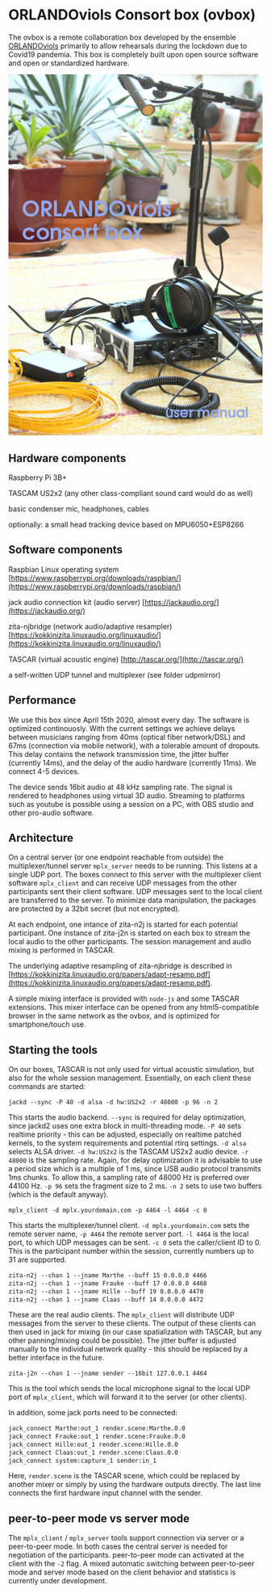 # ORLANDOviols Consort box (ovbox)

The ovbox is a remote collaboration box developed by the ensemble [ORLANDOviols](http://orlandoviols.com) primarily to allow rehearsals during the lockdown due to Covid19 pandemia. This box is completely built upon open source software and open or standardized hardware.

![consortbox](doc/consortbox.jpg)

## Hardware components

Raspberry Pi 3B+

TASCAM US2x2 (any other class-compliant sound card would do as well)

basic condenser mic, headphones, cables

optionally: a small head tracking device based on MPU6050+ESP8266



## Software components

Raspbian Linux operating system
[https://www.raspberrypi.org/downloads/raspbian/](https://www.raspberrypi.org/downloads/raspbian/)

jack audio connection kit (audio server)
[https://jackaudio.org/](https://jackaudio.org/)

zita-njbridge (network audio/adaptive resampler)
[https://kokkinizita.linuxaudio.org/linuxaudio/](https://kokkinizita.linuxaudio.org/linuxaudio/)

TASCAR (virtual acoustic engine)
[http://tascar.org/](http://tascar.org/)

a self-written UDP tunnel and multiplexer (see folder udpmirror)


## Performance

We use this box since April 15th 2020, almost every day. The software is optimized continouosly. With the current settings we achieve delays between musicians ranging from 40ms (optical fiber network/DSL) and 67ms (connection via mobile network), with a tolerable amount of dropouts. This delay contains the network transmission time, the jitter buffer (currently 14ms), and the delay of the audio hardware (currently 11ms). We connect 4-5 devices.

The device sends 16bit audio at 48 kHz sampling rate. The signal is rendered to headphones using virtual 3D audio. Streaming to platforms such as youtube is possible using a session on a PC, with OBS studio and other pro-audio software.

## Architecture

On a central server (or one endpoint reachable from outside) the multiplexer/tunnel server `mplx_server` needs to be running. This listens at a single UDP port. The boxes connect to this server with the multiplexer client software `mplx_client` and  can receive UDP messages from the other participants sent their client software. UDP messages sent to the local client are transferred to the server. To minimize data manipulation, the packages are protected by a 32bit secret (but not encrypted).

At each endpoint, one intance of zita-n2j is started for each potential participant. One instance of zita-j2n is started on each box to stream the local audio to the other participants. The session management and audio mixing is performed in TASCAR.

The underlying adaptive resampling of zita-njbridge is described in [https://kokkinizita.linuxaudio.org/papers/adapt-resamp.pdf](https://kokkinizita.linuxaudio.org/papers/adapt-resamp.pdf).

A simple mixing interface is provided with `node-js` and some TASCAR extensions. This mixer interface can be opened from any html5-compatible browser in the same network as the ovbox, and is optimized for smartphone/touch use.

## Starting the tools

On our boxes, TASCAR is not only used for virtual acoustic simulation, but also for the whole session management. Essentially, on each client these commands are started:

````
jackd --sync -P 40 -d alsa -d hw:US2x2 -r 48000 -p 96 -n 2
````

This starts the audio backend. `--sync` is required for delay optimization, since jackd2 uses one extra block in multi-threading mode. `-P 40` sets realtime priority - this can be adjusted, especially on realtime patched kernels, to the system requirements and potential rtirq settings. `-d alsa` selects ALSA driver. `-d hw:US2x2` is the TASCAM US2x2 audio device. `-r 48000` is the sampling rate. Again, for delay optimization it is advisable to use a period size which is a multiple of 1 ms, since USB audio protocol transmits 1ms chunks. To allow this, a sampling rate of 48000 Hz is preferred over 44100 Hz. `-p 96` sets the fragment size to 2 ms. `-n 2` sets to use two buffers (which is the default anyway).

````
mplx_client -d mplx.yourdomain.com -p 4464 -l 4464 -c 0
````
This starts the multiplexer/tunnel client. `-d mplx.yourdomain.com` sets the remote server name, `-p 4464` the remote server port. `-l 4464` is the local port, to which UDP messages can be sent. `-c 0` sets the caller/client ID to 0. This is the participant number within the session, currently numbers up to 31 are supported.

````
zita-n2j --chan 1 --jname Marthe --buff 15 0.0.0.0 4466
zita-n2j --chan 1 --jname Frauke --buff 17 0.0.0.0 4468
zita-n2j --chan 1 --jname Hille --buff 19 0.0.0.0 4470
zita-n2j --chan 1 --jname Claas --buff 14 0.0.0.0 4472
````

These are the real audio clients. The `mplx_client` will distribute UDP messages from the server to these clients. The output of these clients can then used in jack for mixing (in our case spatialization with TASCAR, but any other panning/mixing could be possible). The jitter buffer is adjusted manually to the individual network quality - this should be replaced by a better interface in the future.

````
zita-j2n --chan 1 --jname sender --16bit 127.0.0.1 4464
````

This is the tool which sends the local microphone signal to the local UDP port of `mplx_client`, which will forward it to the server (or other clients).

In addition, some jack ports need to be connected:

````
jack_connect Marthe:out_1 render.scene:Marthe.0.0
jack_connect Frauke:out_1 render.scene:Frauke.0.0
jack_connect Hille:out_1 render.scene:Hille.0.0
jack_connect Claas:out_1 render.scene:Claas.0.0
jack_connect system:capture_1 sender:in_1
````
Here, `render.scene` is the TASCAR scene, which could be replaced by another mixer or simply by using the hardware outputs directly. The last line connects the first hardware input channel with the sender.


## peer-to-peer mode vs server mode

The `mplx_client` / `mplx_server` tools support connection via server or a peer-to-peer mode. In both cases the central server is needed for negotiation of the participants. peer-to-peer mode can activated at the client with the `-2` flag. A mixed automatic switching between peer-to-peer mode and server mode based on the client behavior and statistics is currently under development.